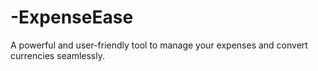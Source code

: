 # -ExpenseEase
A powerful and user-friendly tool to manage your expenses and convert currencies seamlessly.

